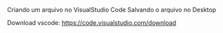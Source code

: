 Criando um arquivo no VisualStudio Code
Salvando o arquivo no Desktop

Download vscode: https://code.visualstudio.com/download
